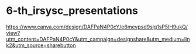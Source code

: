 # 6-th_irsysc_presentations


https://www.canva.com/design/DAFPaN4P0cY/e6mevpsd9slg1sP5lH9ukQ/view?utm_content=DAFPaN4P0cY&utm_campaign=designshare&utm_medium=link2&utm_source=sharebutton

